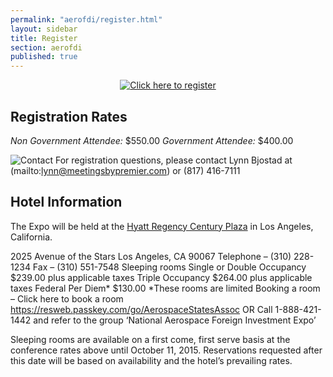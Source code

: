 ```yaml
---
permalink: "aerofdi/register.html"
layout: sidebar
title: Register
section: aerofdi
published: true
---
```


<center><a href=https://www.regonline.com/Register/Checkin.aspx?EventID=1666610><img src=http://dabuttonfactory.com/button.png?t=Click+here+to+register&f=Open+Sans&ts=24&tc=d12229&hp=20&vp=8&c=5&bgt=unicolored&bgc=fff&bs=2&bc=d12229 alt="Click here to register"></a></center>

## Registration Rates

*Non Government Attendee:* $550.00
*Government Attendee:* $400.00

![Contact](https://google.github.io/material-design-icons/action/svg/design/ic_question_answer_24px.svg "Contact") For registration questions, please contact Lynn Bjostad at (mailto:lynn@meetingsbypremier.com) or (817) 416-7111

## Hotel Information

The Expo will be held at the [Hyatt Regency Century Plaza](http://www.centuryplaza.hyatt.com/en/hotel/home.html) in Los Angeles, California.


2025 Avenue of the Stars
Los Angeles, CA  90067
Telephone – (310) 228-1234
Fax – (310) 551-7548
 Sleeping rooms
Single or Double Occupancy $239.00 plus applicable taxes
Triple Occupancy $264.00 plus applicable taxes
Federal Per Diem* $130.00
*These rooms are limited
 Booking a room – 
Click here to book a room
https://resweb.passkey.com/go/AerospaceStatesAssoc
OR
Call 1-888-421-1442 and refer to the group ‘National Aerospace Foreign Investment Expo’

Sleeping rooms are available on a first come, first serve basis at the conference rates above until October 11, 2015. Reservations requested after this date will be based on availability and the hotel’s prevailing rates.
